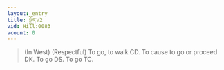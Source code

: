 ```yaml
---
layout: entry
title: སྐྱོད་√2
vid: Hill:0083
vcount: 0
---
```

> (In West) (Respectful) To go, to walk CD\. To cause to go or proceed DK\. To go DS\. To go TC\.


